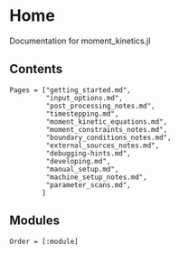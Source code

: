 # Home

Documentation for moment\_kinetics.jl

## Contents

```@contents
Pages = ["getting_started.md",
         "input_options.md",
         "post_processing_notes.md",
         "timestepping.md",
         "moment_kinetic_equations.md",
         "moment_constraints_notes.md",
         "boundary_conditions_notes.md",
         "external_sources_notes.md",
         "debugging-hints.md",
         "developing.md",
         "manual_setup.md",
         "machine_setup_notes.md",
         "parameter_scans.md",
        ]
```

## Modules

```@index
Order = [:module]
```
